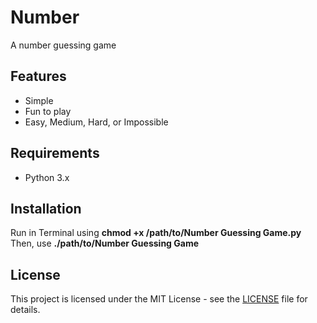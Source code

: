 # Number
A number guessing game

## Features

- Simple
- Fun to play
- Easy, Medium, Hard, or Impossible

## Requirements

- Python 3.x

## Installation

Run in Terminal using **chmod +x /path/to/Number Guessing Game.py**
Then, use **./path/to/Number Guessing Game**

## License

This project is licensed under the MIT License - see the [LICENSE](LICENSE) file for details.
